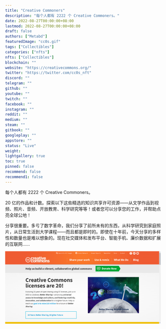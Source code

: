 ```yaml
---
title: "Creative Commoners"
description: "每个人都有 2222 个 Creative Commoners。"
date: 2022-08-27T00:00:00+08:00
lastmod: 2022-08-27T00:00:00+08:00
draft: false
authors: ["Metabd"]
featuredImage: "cc0s.gif"
tags: ["Collectibles"]
categories: ["nfts"]
nfts: ["Collectibles"]
blockchain: ""
website: "https://creativecommons.org/"
twitter: "https://twitter.com/cc0s_nft"
discord: ""
telegram: ""
github: ""
youtube: ""
twitch: ""
facebook: ""
instagram: ""
reddit: ""
medium: ""
steam: ""
gitbook: ""
googleplay: ""
appstore: ""
status: "Live"
weight: 
lightgallery: true
toc: true
pinned: false
recommend: false
recommend1: false
---
```

每个人都有 2222 个 Creative Commoners。

20 亿的作品和计数。探索以下这些精选的知识共享许可资源——从文学作品到视频、照片、音频、开放教育、科学研究等等！或者您可以分享您的工作，并帮助点亮全球公地！

分享很重要。多亏了数字革命，我们分享了前所未有的东西，从科学研究到家庭照片，从日常生活到大学课程——而且都是即时的。即使在十年前，今天分享的多样性和数量也是难以想象的。现在社交媒体和发布平台、智能手机、廉价数据和扩展的互联网……

![nft](12321321321323_new.png)